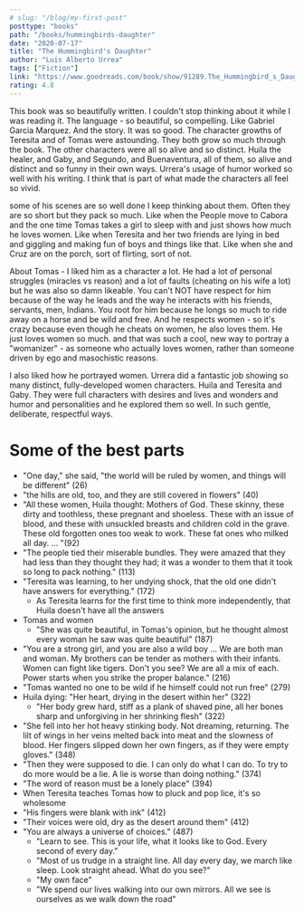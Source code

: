 ```yaml
---
# slug: "/blog/my-first-post"
posttype: "books"
path: "/books/hummingbirds-daughter"
date: "2020-07-17"
title: "The Hummingbird's Daughter"
author: "Luis Alberto Urrea"
tags: ["Fiction"]
link: "https://www.goodreads.com/book/show/91289.The_Hummingbird_s_Daughter"
rating: 4.8
---
```

This book was so beautifully written. I couldn't stop thinking about it while I was reading it. The language - so beautiful, so compelling. Like Gabriel Garcia Marquez. And the story. It was so good. The character growths of Teresita and of Tomas were astounding. They both grow so much through the book. The other characters were all so alive and so distinct. Huila the healer, and Gaby, and Segundo, and Buenaventura, all of them, so alive and distinct and so funny in their own ways. Urrera's usage of humor worked so well with his writing. I think that is part of what made the characters all feel so vivid. 

some of his scenes are so well done I keep thinking about them. Often they are so short but they pack so much. Like when the People move to Cabora and the one time Tomas takes a girl to sleep with and just shows how much he loves women. Like when Teresita and her two friends are lying in bed and giggling and making fun of boys and things like that. Like when she and Cruz are on the porch, sort of flirting, sort of not. 

About Tomas - I liked him as a character a lot. He had a lot of personal struggles (miracles vs reason) and a lot of faults (cheating on his wife a lot) but he was also so damn likeable. You can't NOT have respect for him because of the way he leads and the way he interacts with his friends, servants, men, Indians. You root for him because he longs so much to ride away on a horse and be wild and free. And he respects women - so it's crazy because even though he cheats on women, he also loves them. He just loves women so much. and that was such a cool, new way to portray a "womanizer" - as someone who actually loves women, rather than someone driven by ego and masochistic reasons.

I also liked how he portrayed women. Urrera did a fantastic job showing so many distinct, fully-developed women characters. Huila and Teresita and Gaby. They were full characters with desires and lives and wonders and humor and personalities and he explored them so well. In such gentle, deliberate, respectful ways. 

# Some of the best parts

- "One day," she said, "the world will be ruled by women, and things will be different" (26)
- "the hills are old, too, and they are still covered in flowers" (40)
- "All these women, Huila thought: Mothers of God. These skinny, these dirty and toothless, these pregnant and shoeless. These with an issue of blood, and these with unsuckled breasts and children cold in the grave. These old forgotten ones too weak to work. These fat ones who milked all day. ... "(92)
- "The people tied their miserable bundles. They were amazed that they had less than they thought they had; it was a wonder to them that it took so long to pack nothing." (113)
- "Teresita was learning, to her undying shock, that the old one didn't have answers for everything." (172)
    - As Teresita learns for the first time to think more independently, that Huila doesn't have all the answers
- Tomas and women
    - "She was quite beautiful, in Tomas's opinion, but he thought almost every woman he saw was quite beautiful" (187)
- "You are a strong girl, and you are also a wild boy ... We are both man and woman. My brothers can be tender as mothers with their infants. Women can fight like tigers. Don't you see? We are all a mix of each. Power starts when you strike the proper balance." (216)
- "Tomas wanted no one to be wild if he himself could not run free" (279)
- Huila dying: "Her heart, drying in the desert within her" (322)
    - "Her body grew hard, stiff as a plank of shaved pine, all her bones sharp and unforgiving in her shrinking flesh" (322)
- "She fell into her hot heavy stinking body. Not dreaming, returning. The lilt of wings in her veins melted back into meat and the slowness of blood. Her fingers slipped down her own fingers, as if they were empty gloves." (348)
- "Then they were supposed to die. I can only do what I can do. To try to do more would be a lie. A lie is worse than doing nothing." (374)
- "The word of reason must be a lonely place" (394)
- When Teresita teaches Tomas how to pluck and pop lice, it's so wholesome
- "His fingers were blank with ink" (412)
- "Their voices were old, dry as the desert around them" (412)
- "You are always a universe of choices." (487)
    - "Learn to see. This is your life, what it looks like to God. Every second of every day."
    - "Most of us trudge in a straight line. All day every day, we march like sleep. Look straight ahead. What do you see?"
    - "My own face"
    - "We spend our lives walking into our own mirrors. All we see is ourselves as we walk down the road"